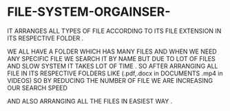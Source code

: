 # FILE-SYSTEM-ORGAINSER-
IT ARRANGES ALL TYPES OF FILE ACCORDING TO ITS FILE EXTENSION IN ITS RESPECTIVE FOLDER .

WE ALL HAVE A FOLDER WHICH HAS MANY FILES AND WHEN WE NEED ANY SPECIFIC FILE WE SEARCH IT BY NAME 
BUT DUE TO LOT OF FILES AND SLOW SYSTEM IT TAKES LOT OF TIME . 
SO AFTER ARRANGING ALL FILE IN ITS RESPECTIVE FOLDERS LIKE (.pdf,.docx in DOCUMENTS .mp4 in VIDEOS)
SO BY REDUCING THE NUMBER OF FILE WE ARE INCREASING OUR SEARCH SPEED 

AND ALSO ARRANGING ALL THE FILES IN EASIEST WAY . 
